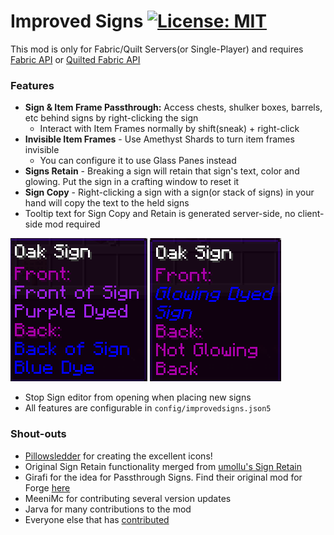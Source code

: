 # Improved Signs [![License: MIT](https://img.shields.io/badge/License-MIT-yellow.svg)](https://opensource.org/licenses/MIT)
This mod is only for Fabric/Quilt Servers(or Single-Player) and requires [Fabric API](https://modrinth.com/mod/fabric-api) or [Quilted Fabric API](https://modrinth.com/mod/qsl)

### Features
- **Sign & Item Frame Passthrough:** Access chests, shulker boxes, barrels, etc behind signs by right-clicking the sign
   - Interact with Item Frames normally by shift(sneak) + right-click
- **Invisible Item Frames** - Use Amethyst Shards to turn item frames invisible
   - You can configure it to use Glass Panes instead
- **Signs Retain** - Breaking a sign will retain that sign's text, color and glowing. Put the sign in a crafting window to reset it
- **Sign Copy** - Right-clicking a sign with a sign(or stack of signs) in your hand will copy the text to the held signs
- Tooltip text for Sign Copy and Retain is generated server-side, no client-side mod required

![Sign Tooltip Example](docs/screenshots/sign-tooltip-1.png) ![Sign Tooltip Example](docs/screenshots/sign-tooltip-2.png)
 - Stop Sign editor from opening when placing new signs
 - All features are configurable in `config/improvedsigns.json5`

### Shout-outs
- [Pillowsledder](https://bsky.app/profile/pillowsledder.bsky.social) for creating the excellent icons!
- Original Sign Retain functionality merged from [umollu's Sign Retain](https://www.curseforge.com/minecraft/mc-mods/sign-retain)
- Girafi for the idea for Passthrough Signs. Find their original mod for Forge [here](https://www.curseforge.com/minecraft/mc-mods/passthrough-signs)
- MeeniMc for contributing several version updates
- Jarva for many contributions to the mod
- Everyone else that has [contributed](https://github.com/CraftyCorvid/ImprovedSigns/graphs/contributors)